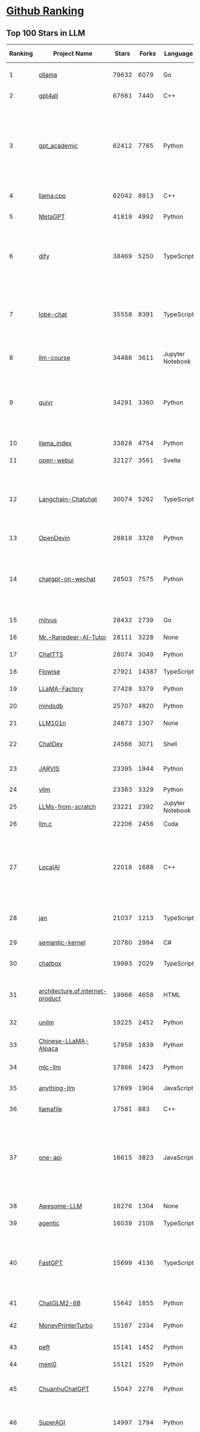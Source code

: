 [Github Ranking](../README.md)
==========

## Top 100 Stars in LLM

| Ranking | Project Name | Stars | Forks | Language | Open Issues | Description | Last Commit |
| ------- | ------------ | ----- | ----- | -------- | ----------- | ----------- | ----------- |
| 1 | [ollama](https://github.com/ollama/ollama) | 79632 | 6079 | Go | 950 | Get up and running with Llama 3, Mistral, Gemma 2, and other large language models. | 2024-07-22T23:34:18Z |
| 2 | [gpt4all](https://github.com/nomic-ai/gpt4all) | 67661 | 7440 | C++ | 485 | GPT4All: Chat with Local LLMs on Any Device | 2024-07-23T02:17:52Z |
| 3 | [gpt_academic](https://github.com/binary-husky/gpt_academic) | 62412 | 7765 | Python | 288 | 为GPT/GLM等LLM大语言模型提供实用化交互接口，特别优化论文阅读/润色/写作体验，模块化设计，支持自定义快捷按钮&函数插件，支持Python和C++等项目剖析&自译解功能，PDF/LaTex论文翻译&总结功能，支持并行问询多种LLM模型，支持chatglm3等本地模型。接入通义千问, deepseekcoder, 讯飞星火, 文心一言, llama2, rwkv, claude2, moss等。 | 2024-07-22T16:55:48Z |
| 4 | [llama.cpp](https://github.com/ggerganov/llama.cpp) | 62042 | 8913 | C++ | 300 | LLM inference in C/C++ | 2024-07-23T00:43:27Z |
| 5 | [MetaGPT](https://github.com/geekan/MetaGPT) | 41819 | 4992 | Python | 282 | 🌟 The Multi-Agent Framework: First AI Software Company, Towards Natural Language Programming | 2024-07-23T02:33:17Z |
| 6 | [dify](https://github.com/langgenius/dify) | 38469 | 5250 | TypeScript | 267 | Dify is an open-source LLM app development platform. Dify's intuitive interface combines AI workflow, RAG pipeline, agent capabilities, model management, observability features and more, letting you quickly go from prototype to production. | 2024-07-23T03:24:47Z |
| 7 | [lobe-chat](https://github.com/lobehub/lobe-chat) | 35558 | 8391 | TypeScript | 326 | 🤯 Lobe Chat - an open-source, modern-design LLMs/AI chat framework. Supports Multi AI Providers( OpenAI / Claude 3 / Gemini / Ollama / Bedrock / Azure / Mistral / Perplexity ), Multi-Modals (Vision/TTS) and plugin system. One-click FREE deployment of your private ChatGPT chat application. | 2024-07-23T03:17:28Z |
| 8 | [llm-course](https://github.com/mlabonne/llm-course) | 34486 | 3611 | Jupyter Notebook | 39 | Course to get into Large Language Models (LLMs) with roadmaps and Colab notebooks. | 2024-07-16T15:53:33Z |
| 9 | [quivr](https://github.com/QuivrHQ/quivr) | 34291 | 3360 | Python | 78 | Open-source RAG Framework for building GenAI Second Brains 🧠  Build productivity assistant (RAG) ⚡️🤖 Chat with your docs (PDF, CSV, ...)  & apps using Langchain, GPT 3.5 / 4 turbo, Private, Anthropic, VertexAI, Ollama, LLMs, Groq  that you can share with users !  Efficient retrieval augmented generation framework | 2024-07-22T21:27:59Z |
| 10 | [llama_index](https://github.com/run-llama/llama_index) | 33828 | 4754 | Python | 642 | LlamaIndex is a data framework for your LLM applications | 2024-07-23T03:06:03Z |
| 11 | [open-webui](https://github.com/open-webui/open-webui) | 32127 | 3561 | Svelte | 127 | User-friendly WebUI for LLMs (Formerly Ollama WebUI) | 2024-07-22T20:03:25Z |
| 12 | [Langchain-Chatchat](https://github.com/chatchat-space/Langchain-Chatchat) | 30074 | 5262 | TypeScript | 39 | Langchain-Chatchat（原Langchain-ChatGLM）基于 Langchain 与 ChatGLM, Qwen 与 Llama 等语言模型的 RAG 与 Agent 应用 \| Langchain-Chatchat (formerly langchain-ChatGLM), local knowledge based LLM (like ChatGLM, Qwen and Llama) RAG and Agent app with langchain  | 2024-07-21T14:51:19Z |
| 13 | [OpenDevin](https://github.com/OpenDevin/OpenDevin) | 28818 | 3328 | Python | 136 | 🐚 OpenDevin: Code Less, Make More | 2024-07-23T03:04:12Z |
| 14 | [chatgpt-on-wechat](https://github.com/zhayujie/chatgpt-on-wechat) | 28503 | 7575 | Python | 287 | 基于大模型搭建的聊天机器人，同时支持 微信公众号、企业微信应用、飞书、钉钉 等接入，可选择GPT3.5/GPT-4o/GPT4.0/ Claude/文心一言/讯飞星火/通义千问/ Gemini/GLM-4/Claude/Kimi/LinkAI，能处理文本、语音和图片，访问操作系统和互联网，支持基于自有知识库进行定制企业智能客服。 | 2024-07-19T08:01:49Z |
| 15 | [milvus](https://github.com/milvus-io/milvus) | 28432 | 2739 | Go | 566 | A cloud-native vector database, storage for next generation AI applications | 2024-07-23T03:06:15Z |
| 16 | [Mr.-Ranedeer-AI-Tutor](https://github.com/JushBJJ/Mr.-Ranedeer-AI-Tutor) | 28111 | 3228 | None | 13 | A GPT-4 AI Tutor Prompt for customizable personalized learning experiences. | 2024-03-25T13:06:55Z |
| 17 | [ChatTTS](https://github.com/2noise/ChatTTS) | 28074 | 3049 | Python | 96 | A generative speech model for daily dialogue. | 2024-07-21T14:47:43Z |
| 18 | [Flowise](https://github.com/FlowiseAI/Flowise) | 27921 | 14387 | TypeScript | 409 | Drag & drop UI to build your customized LLM flow | 2024-07-22T23:04:16Z |
| 19 | [LLaMA-Factory](https://github.com/hiyouga/LLaMA-Factory) | 27428 | 3379 | Python | 66 | A WebUI for Efficient Fine-Tuning of 100+ LLMs (ACL 2024) | 2024-07-22T13:17:31Z |
| 20 | [mindsdb](https://github.com/mindsdb/mindsdb) | 25707 | 4820 | Python | 146 | The platform for building AI from enterprise data | 2024-07-22T22:41:54Z |
| 21 | [LLM101n](https://github.com/karpathy/LLM101n) | 24873 | 1307 | None | 20 | LLM101n: Let's build a Storyteller | 2024-07-21T10:29:54Z |
| 22 | [ChatDev](https://github.com/OpenBMB/ChatDev) | 24566 | 3071 | Shell | 26 | Create Customized Software using Natural Language Idea (through LLM-powered Multi-Agent Collaboration) | 2024-07-22T14:16:37Z |
| 23 | [JARVIS](https://github.com/microsoft/JARVIS) | 23395 | 1944 | Python | 74 | JARVIS, a system to connect LLMs with ML community. Paper: https://arxiv.org/pdf/2303.17580.pdf | 2024-04-24T01:38:16Z |
| 24 | [vllm](https://github.com/vllm-project/vllm) | 23363 | 3329 | Python | 1139 | A high-throughput and memory-efficient inference and serving engine for LLMs | 2024-07-23T03:10:02Z |
| 25 | [LLMs-from-scratch](https://github.com/rasbt/LLMs-from-scratch) | 23221 | 2392 | Jupyter Notebook | 1 | Implementing a ChatGPT-like LLM in PyTorch from scratch, step by step | 2024-07-23T02:24:57Z |
| 26 | [llm.c](https://github.com/karpathy/llm.c) | 22206 | 2456 | Cuda | 65 | LLM training in simple, raw C/CUDA | 2024-07-22T20:06:04Z |
| 27 | [LocalAI](https://github.com/mudler/LocalAI) | 22018 | 1688 | C++ | 314 | :robot: The free, Open Source OpenAI alternative. Self-hosted, community-driven and local-first. Drop-in replacement for OpenAI running on consumer-grade hardware. No GPU required. Runs gguf, transformers, diffusers and many more models architectures. It allows to generate Text, Audio, Video, Images. Also with voice cloning capabilities. | 2024-07-23T02:39:45Z |
| 28 | [jan](https://github.com/janhq/jan) | 21037 | 1213 | TypeScript | 176 | Jan is an open source alternative to ChatGPT that runs 100% offline on your computer. Multiple engine support (llama.cpp, TensorRT-LLM) | 2024-07-22T18:05:21Z |
| 29 | [semantic-kernel](https://github.com/microsoft/semantic-kernel) | 20780 | 2994 | C# | 502 | Integrate cutting-edge LLM technology quickly and easily into your apps | 2024-07-23T01:08:19Z |
| 30 | [chatbox](https://github.com/Bin-Huang/chatbox) | 19993 | 2029 | TypeScript | 304 | User-friendly Desktop Client App for AI Models/LLMs (GPT, Claude, Gemini, Ollama...) | 2024-07-21T08:57:35Z |
| 31 | [architecture.of.internet-product](https://github.com/davideuler/architecture.of.internet-product) | 19966 | 4658 | HTML | 3 | 互联网公司技术架构，微信/淘宝/微博/腾讯/阿里/美团点评/百度/OpenAI/Google/Facebook/Amazon/eBay的架构，欢迎PR补充 | 2024-02-17T12:02:24Z |
| 32 | [unilm](https://github.com/microsoft/unilm) | 19225 | 2452 | Python | 563 | Large-scale Self-supervised Pre-training Across Tasks, Languages, and Modalities | 2024-07-15T07:11:23Z |
| 33 | [Chinese-LLaMA-Alpaca](https://github.com/ymcui/Chinese-LLaMA-Alpaca) | 17958 | 1839 | Python | 3 | 中文LLaMA&Alpaca大语言模型+本地CPU/GPU训练部署 (Chinese LLaMA & Alpaca LLMs) | 2024-04-30T04:28:38Z |
| 34 | [mlc-llm](https://github.com/mlc-ai/mlc-llm) | 17866 | 1423 | Python | 149 | Universal LLM Deployment Engine with ML Compilation | 2024-07-22T18:12:25Z |
| 35 | [anything-llm](https://github.com/Mintplex-Labs/anything-llm) | 17699 | 1904 | JavaScript | 134 | The all-in-one Desktop & Docker AI application with full RAG and AI Agent capabilities. | 2024-07-23T01:17:26Z |
| 36 | [llamafile](https://github.com/Mozilla-Ocho/llamafile) | 17581 | 883 | C++ | 97 | Distribute and run LLMs with a single file. | 2024-07-22T17:31:00Z |
| 37 | [one-api](https://github.com/songquanpeng/one-api) | 16615 | 3823 | JavaScript | 553 | OpenAI 接口管理 & 分发系统，支持 Azure、Anthropic Claude、Google PaLM 2 & Gemini、智谱 ChatGLM、百度文心一言、讯飞星火认知、阿里通义千问、360 智脑以及腾讯混元，可用于二次分发管理 key，仅单可执行文件，已打包好 Docker 镜像，一键部署，开箱即用. OpenAI key management & redistribution system, using a single API for all LLMs, and features an English UI. | 2024-07-22T14:52:17Z |
| 38 | [Awesome-LLM](https://github.com/Hannibal046/Awesome-LLM) | 16276 | 1304 | None | 0 | Awesome-LLM: a curated list of Large Language Model | 2024-07-22T14:49:33Z |
| 39 | [agentic](https://github.com/transitive-bullshit/agentic) | 16039 | 2108 | TypeScript | 4 | AI agent stdlib that works with any LLM and TypeScript AI SDK. | 2024-07-22T08:14:59Z |
| 40 | [FastGPT](https://github.com/labring/FastGPT) | 15699 | 4136 | TypeScript | 239 | FastGPT is a knowledge-based platform built on the LLMs, offers a comprehensive suite of out-of-the-box capabilities such as data processing, RAG retrieval, and visual AI workflow orchestration, letting you easily develop and deploy complex question-answering systems without the need for extensive setup or configuration. | 2024-07-23T03:24:50Z |
| 41 | [ChatGLM2-6B](https://github.com/THUDM/ChatGLM2-6B) | 15642 | 1855 | Python | 425 | ChatGLM2-6B: An Open Bilingual Chat LLM \| 开源双语对话语言模型 | 2024-06-27T04:05:08Z |
| 42 | [MoneyPrinterTurbo](https://github.com/harry0703/MoneyPrinterTurbo) | 15167 | 2334 | Python | 24 | 利用AI大模型，一键生成高清短视频 Generate short videos with one click using AI LLM. | 2024-07-22T02:38:10Z |
| 43 | [peft](https://github.com/huggingface/peft) | 15141 | 1452 | Python | 20 | 🤗 PEFT: State-of-the-art Parameter-Efficient Fine-Tuning. | 2024-07-23T03:24:28Z |
| 44 | [mem0](https://github.com/mem0ai/mem0) | 15121 | 1520 | Python | 128 | The memory layer for Personalized AI | 2024-07-23T02:05:42Z |
| 45 | [ChuanhuChatGPT](https://github.com/GaiZhenbiao/ChuanhuChatGPT) | 15047 | 2278 | Python | 114 | GUI for ChatGPT API and many LLMs. Supports agents, file-based QA, GPT finetuning and query with web search. All with a neat UI. | 2024-07-21T07:40:01Z |
| 46 | [SuperAGI](https://github.com/TransformerOptimus/SuperAGI) | 14997 | 1794 | Python | 129 | <⚡️> SuperAGI - A dev-first open source autonomous AI agent framework. Enabling developers to build, manage & run useful autonomous agents quickly and reliably. | 2024-06-20T23:48:06Z |
| 47 | [haystack](https://github.com/deepset-ai/haystack) | 14766 | 1723 | Python | 113 | :mag: LLM orchestration framework to build customizable, production-ready LLM applications. Connect components (models, vector DBs, file converters) to pipelines or agents that can interact with your data. With advanced retrieval methods, it's best suited for building RAG, question answering, semantic search or conversational agent chatbots. | 2024-07-22T19:32:11Z |
| 48 | [kubesphere](https://github.com/kubesphere/kubesphere) | 14732 | 2119 | Go | 485 | The container platform tailored for Kubernetes multi-cloud, datacenter, and edge management ⎈ 🖥 ☁️ | 2024-07-15T08:25:26Z |
| 49 | [DocsGPT](https://github.com/arc53/DocsGPT) | 14447 | 1448 | Python | 72 | GPT-powered chat for documentation, chat with your documents | 2024-07-19T22:20:18Z |
| 50 | [evals](https://github.com/openai/evals) | 14417 | 2552 | Python | 85 | Evals is a framework for evaluating LLMs and LLM systems, and an open-source registry of benchmarks. | 2024-07-21T17:04:29Z |
| 51 | [continue](https://github.com/continuedev/continue) | 13653 | 958 | TypeScript | 357 | ⏩ Continue is the leading open-source AI code assistant. You can connect any models and any context to build custom autocomplete and chat experiences inside VS Code and JetBrains | 2024-07-23T02:33:58Z |
| 52 | [crawlee](https://github.com/apify/crawlee) | 13608 | 578 | TypeScript | 106 | Crawlee—A web scraping and browser automation library for Node.js to build reliable crawlers. In JavaScript and TypeScript. Extract data for AI, LLMs, RAG, or GPTs. Download HTML, PDF, JPG, PNG, and other files from websites. Works with Puppeteer, Playwright, Cheerio, JSDOM, and raw HTTP. Both headful and headless mode. With proxy rotation. | 2024-07-23T02:34:43Z |
| 53 | [Awesome-Chinese-LLM](https://github.com/HqWu-HITCS/Awesome-Chinese-LLM) | 13528 | 1251 | None | 2 | 整理开源的中文大语言模型，以规模较小、可私有化部署、训练成本较低的模型为主，包括底座模型，垂直领域微调及应用，数据集与教程等。 | 2024-07-21T13:50:36Z |
| 54 | [Scrapegraph-ai](https://github.com/ScrapeGraphAI/Scrapegraph-ai) | 13392 | 1033 | Python | 23 | Python scraper based on AI | 2024-07-22T18:22:47Z |
| 55 | [ChatGLM3](https://github.com/THUDM/ChatGLM3) | 13138 | 1517 | Python | 11 | ChatGLM3 series: Open Bilingual Chat LLMs \| 开源双语对话语言模型 | 2024-07-10T06:19:57Z |
| 56 | [dalai](https://github.com/cocktailpeanut/dalai) | 13101 | 1432 | CSS | 295 | The simplest way to run LLaMA on your local machine | 2024-06-18T20:29:46Z |
| 57 | [Llama-Chinese](https://github.com/LlamaFamily/Llama-Chinese) | 13007 | 1188 | Python | 185 | Llama中文社区，Llama3在线体验和微调模型已开放，实时汇总最新Llama3学习资料，已将所有代码更新适配Llama3，构建最好的中文Llama大模型，完全开源可商用 | 2024-07-18T07:20:47Z |
| 58 | [unsloth](https://github.com/unslothai/unsloth) | 12943 | 840 | Python | 379 | Finetune Llama 3, Mistral, Phi & Gemma LLMs 2-5x faster with 80% less memory | 2024-07-20T21:35:07Z |
| 59 | [Qwen](https://github.com/QwenLM/Qwen) | 12752 | 1027 | Python | 8 | The official repo of Qwen (通义千问) chat & pretrained large language model proposed by Alibaba Cloud. | 2024-06-27T06:53:14Z |
| 60 | [DB-GPT](https://github.com/eosphoros-ai/DB-GPT) | 12627 | 1641 | Python | 110 | AI Native Data App Development framework with AWEL(Agentic Workflow Expression Language) and Agents | 2024-07-23T03:10:28Z |
| 61 | [graphrag](https://github.com/microsoft/graphrag) | 12478 | 1028 | Python | 93 | A modular graph-based Retrieval-Augmented Generation (RAG) system | 2024-07-22T23:52:28Z |
| 62 | [ragflow](https://github.com/infiniflow/ragflow) | 12470 | 1217 | Python | 286 | RAGFlow is an open-source RAG (Retrieval-Augmented Generation) engine based on deep document understanding. | 2024-07-23T03:05:33Z |
| 63 | [botpress](https://github.com/botpress/botpress) | 12286 | 1701 | TypeScript | 8 | The open-source hub to build & deploy GPT/LLM Agents ⚡️ | 2024-07-22T21:57:08Z |
| 64 | [pandas-ai](https://github.com/Sinaptik-AI/pandas-ai) | 12135 | 1145 | Python | 89 | Chat with your database (SQL, CSV, pandas, polars, mongodb, noSQL, etc). PandasAI makes data analysis conversational using LLMs (GPT 3.5 / 4, Anthropic, VertexAI) and RAG. | 2024-07-22T15:45:27Z |
| 65 | [SWE-agent](https://github.com/princeton-nlp/SWE-agent) | 12086 | 1207 | Python | 53 | SWE-agent takes a GitHub issue and tries to automatically fix it, using GPT-4, or your LM of choice. It solves 12.47% of bugs in the SWE-bench evaluation set and takes just 1 minute to run. | 2024-07-22T22:23:53Z |
| 66 | [khoj](https://github.com/khoj-ai/khoj) | 12072 | 599 | Python | 59 | Your AI second brain. Get answers to your questions, whether they be online or in your own notes. Use online AI models (e.g gpt4) or private, local LLMs (e.g llama3). Self-host locally or use our cloud instance. Access from Obsidian, Emacs, Desktop app, Web or Whatsapp. | 2024-07-22T19:19:22Z |
| 67 | [RWKV-LM](https://github.com/BlinkDL/RWKV-LM) | 12032 | 826 | Python | 67 | RWKV is an RNN with transformer-level LLM performance. It can be directly trained like a GPT (parallelizable). So it's combining the best of RNN and transformer - great performance, fast inference, saves VRAM, fast training, "infinite" ctx_len, and free sentence embedding. | 2024-07-18T00:10:31Z |
| 68 | [web-llm](https://github.com/mlc-ai/web-llm) | 11842 | 743 | TypeScript | 54 | High-performance In-browser LLM Inference Engine  | 2024-07-17T00:38:27Z |
| 69 | [PaddleNLP](https://github.com/PaddlePaddle/PaddleNLP) | 11771 | 2874 | Python | 467 | 👑 Easy-to-use and powerful NLP and LLM library with 🤗 Awesome model zoo, supporting wide-range of NLP tasks from research to industrial applications, including 🗂Text Classification,  🔍 Neural Search, ❓ Question Answering, ℹ️ Information Extraction, 📄 Document Intelligence, 💌 Sentiment Analysis etc. | 2024-07-23T02:50:35Z |
| 70 | [h2ogpt](https://github.com/h2oai/h2ogpt) | 11041 | 1202 | Python | 253 | Private chat with local GPT with document, images, video, etc. 100% private, Apache 2.0. Supports oLLaMa, Mixtral, llama.cpp, and more. Demo: https://gpt.h2o.ai/ https://codellama.h2o.ai/ | 2024-07-23T03:25:13Z |
| 71 | [ludwig](https://github.com/ludwig-ai/ludwig) | 11016 | 1182 | Python | 302 | Low-code framework for building custom LLMs, neural networks, and other AI models | 2024-07-11T16:22:04Z |
| 72 | [gorilla](https://github.com/ShishirPatil/gorilla) | 10901 | 872 | Python | 83 | Gorilla: An API store for LLMs | 2024-07-22T23:41:21Z |
| 73 | [MemGPT](https://github.com/cpacker/MemGPT) | 10890 | 1176 | Python | 271 | Create LLM agents with long-term memory and custom tools 📚🦙 | 2024-07-22T19:23:42Z |
| 74 | [llm-cookbook](https://github.com/datawhalechina/llm-cookbook) | 10737 | 1286 | Jupyter Notebook | 1 | 面向开发者的 LLM 入门教程，吴恩达大模型系列课程中文版 | 2024-07-21T07:43:21Z |
| 75 | [phidata](https://github.com/phidatahq/phidata) | 10705 | 1553 | Python | 49 | Build AI Assistants with memory, knowledge and tools. | 2024-07-22T22:31:48Z |
| 76 | [litellm](https://github.com/BerriAI/litellm) | 10672 | 1208 | Python | 442 | Call all LLM APIs using the OpenAI format. Use Bedrock, Azure, OpenAI, Cohere, Anthropic, Ollama, Sagemaker, HuggingFace, Replicate (100+ LLMs) | 2024-07-23T03:20:01Z |
| 77 | [open-llms](https://github.com/eugeneyan/open-llms) | 10664 | 664 | None | 3 | 📋 A list of open LLMs available for commercial use. | 2024-07-05T19:01:07Z |
| 78 | [llama-gpt](https://github.com/getumbrel/llama-gpt) | 10585 | 673 | TypeScript | 84 | A self-hosted, offline, ChatGPT-like chatbot. Powered by Llama 2. 100% private, with no data leaving your device. New: Code Llama support! | 2024-04-23T18:56:06Z |
| 79 | [llama-recipes](https://github.com/meta-llama/llama-recipes) | 10542 | 1504 | Jupyter Notebook | 85 | Scripts for fine-tuning Meta Llama3 with composable FSDP & PEFT methods to cover single/multi-node GPUs. Supports default & custom datasets for applications such as summarization and Q&A. Supporting a number of candid inference solutions such as HF TGI, VLLM for local or cloud deployment. Demo apps to showcase Meta Llama3 for WhatsApp & Messenger. | 2024-07-21T07:03:17Z |
| 80 | [ml-engineering](https://github.com/stas00/ml-engineering) | 10282 | 616 | Python | 1 | Machine Learning Engineering Open Book | 2024-07-18T04:48:16Z |
| 81 | [plandex](https://github.com/plandex-ai/plandex) | 10030 | 704 | Go | 26 | AI driven development in your terminal. Designed for large, real-world tasks. | 2024-07-22T17:47:13Z |
| 82 | [vanna](https://github.com/vanna-ai/vanna) | 9921 | 728 | Python | 94 | 🤖 Chat with your SQL database 📊. Accurate Text-to-SQL Generation via LLMs using RAG 🔄. | 2024-07-22T15:12:37Z |
| 83 | [qlora](https://github.com/artidoro/qlora) | 9735 | 800 | Jupyter Notebook | 189 | QLoRA: Efficient Finetuning of Quantized LLMs | 2024-06-10T19:20:16Z |
| 84 | [Self-Hosting-Guide](https://github.com/mikeroyal/Self-Hosting-Guide) | 9723 | 516 | Dockerfile | 6 | Self-Hosting Guide. Learn all about  locally hosting (on premises & private web servers) and managing software applications by yourself or your organization. Including Cloud, LLMs, WireGuard, Automation, Home Assistant, and Networking. | 2024-07-20T15:08:41Z |
| 85 | [LLMSurvey](https://github.com/RUCAIBox/LLMSurvey) | 9651 | 745 | Python | 19 | The official GitHub page for the survey paper "A Survey of Large Language Models". | 2024-05-19T06:26:06Z |
| 86 | [OpenLLM](https://github.com/bentoml/OpenLLM) | 9388 | 597 | Python | 22 | Run any open-source LLMs, such as Llama 2, Mistral, as OpenAI compatible API endpoint in the cloud. | 2024-07-22T16:57:35Z |
| 87 | [mistral-inference](https://github.com/mistralai/mistral-inference) | 9300 | 815 | Jupyter Notebook | 102 | Official inference library for Mistral models | 2024-07-20T17:48:13Z |
| 88 | [WizardLM](https://github.com/nlpxucan/WizardLM) | 9103 | 710 | Python | 160 | LLMs build upon Evol Insturct: WizardLM, WizardCoder, WizardMath | 2024-07-16T19:46:20Z |
| 89 | [LLMsPracticalGuide](https://github.com/Mooler0410/LLMsPracticalGuide) | 9070 | 691 | None | 9 | A curated list of practical guide resources of LLMs (LLMs Tree, Examples, Papers) | 2024-05-31T06:39:37Z |
| 90 | [litgpt](https://github.com/Lightning-AI/litgpt) | 8987 | 899 | Python | 188 | 20+ high-performance LLMs with recipes to pretrain, finetune and deploy at scale. | 2024-07-23T02:34:32Z |
| 91 | [shell_gpt](https://github.com/TheR1D/shell_gpt) | 8960 | 704 | Python | 53 | A command-line productivity tool powered by AI large language models like GPT-4, will help you accomplish your tasks faster and more efficiently. | 2024-07-15T21:47:45Z |
| 92 | [petals](https://github.com/bigscience-workshop/petals) | 8950 | 495 | Python | 78 | 🌸 Run LLMs at home, BitTorrent-style. Fine-tuning and inference up to 10x faster than offloading | 2024-07-22T20:54:46Z |
| 93 | [promptflow](https://github.com/microsoft/promptflow) | 8867 | 792 | Python | 82 | Build high-quality LLM apps - from prototyping, testing to production deployment and monitoring. | 2024-07-23T02:01:17Z |
| 94 | [activepieces](https://github.com/activepieces/activepieces) | 8800 | 992 | TypeScript | 156 | Your friendliest open source all-in-one automation tool ✨ Workflow automation tool 100+ integration / Enterprise automation tool / Zapier Alternative | 2024-07-23T01:43:34Z |
| 95 | [minbpe](https://github.com/karpathy/minbpe) | 8784 | 800 | Python | 29 | Minimal, clean code for the Byte Pair Encoding (BPE) algorithm commonly used in LLM tokenization. | 2024-07-01T14:20:22Z |
| 96 | [ai](https://github.com/vercel/ai) | 8765 | 1243 | TypeScript | 154 | Build AI-powered applications with React, Svelte, Vue, and Solid | 2024-07-22T23:31:30Z |
| 97 | [CopilotKit](https://github.com/CopilotKit/CopilotKit) | 8483 | 859 | TypeScript | 48 | A framework for building custom AI Copilots 🤖 in-app AI chatbots, in-app AI Agents, & AI-powered Textareas. | 2024-07-22T23:39:24Z |
| 98 | [MaxKB](https://github.com/1Panel-dev/MaxKB) | 8379 | 1120 | Python | 74 | 🚀 基于 LLM 大语言模型的知识库问答系统。开箱即用、模型中立、灵活编排，支持快速嵌入到第三方业务系统，1Panel 官方出品。 | 2024-07-23T02:30:58Z |
| 99 | [optimate](https://github.com/nebuly-ai/optimate) | 8365 | 644 | Python | 99 | A collection of libraries to optimise AI model performances | 2024-07-22T02:07:03Z |
| 100 | [FreeAskInternet](https://github.com/nashsu/FreeAskInternet) | 8345 | 876 | Python | 53 | FreeAskInternet is a completely free, PRIVATE and LOCALLY running search aggregator & answer generate using MULTI LLMs, without GPU needed. The user can ask a question and the system will  make a multi engine search and combine the search result to LLM and generate the answer based on search results. It's all FREE to use.  | 2024-04-18T06:46:33Z |

